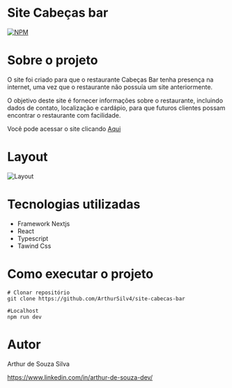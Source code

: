 # Site Cabeças bar
[![NPM](https://img.shields.io/npm/l/react)](https://github.com/ArthurSilv4/Top-Down/blob/main/LICENSE) 

# Sobre o projeto

O site foi criado para que o restaurante Cabeças Bar tenha presença na internet, uma vez que o restaurante não possuía um site anteriormente.

O objetivo deste site é fornecer informações sobre o restaurante, incluindo dados de contato, localização e cardápio, para que futuros clientes possam encontrar o restaurante com facilidade.

Você pode acessar o site clicando [Aqui](https://cabecas-bar.vercel.app)


# Layout
![Layout](https://raw.githubusercontent.com/ArthurSilv4/site-cabecas-bar/0556bd88d98ae8597cc5238cae9d913fb4fe0333/public/Mackups.svg) 



# Tecnologias utilizadas

- Framework Nextjs
- React
- Typescript
- Tawind Css

# Como executar o projeto

```
# Clonar repositório
git clone https://github.com/ArthurSilv4/site-cabecas-bar

#Localhost
npm run dev
```
# Autor

Arthur de Souza Silva

https://www.linkedin.com/in/arthur-de-souza-dev/

